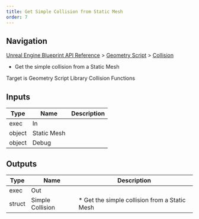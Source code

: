 ```yaml
---
title: Get Simple Collision from Static Mesh
order: 7
---
```

## Navigation

[Unreal Engine Blueprint API Reference](https://dev.epicgames.com/documentation/en-us/unreal-engine/BlueprintAPI) > [Geometry Script](https://dev.epicgames.com/documentation/en-us/unreal-engine/BlueprintAPI/GeometryScript) > [Collision](https://dev.epicgames.com/documentation/en-us/unreal-engine/BlueprintAPI/GeometryScript/Collision)

- Get the simple collision from a Static Mesh

Target is Geometry Script Library Collision Functions

## Inputs

| Type | Name | Description |
| --- | --- | --- |
| exec | In |  |
| object | Static Mesh |  |
| object | Debug |  |

## Outputs

| Type | Name | Description |
| --- | --- | --- |
| exec | Out |  |
| struct | Simple Collision | * Get the simple collision from a Static Mesh |
